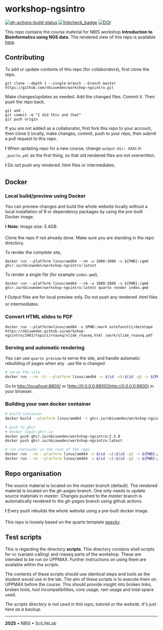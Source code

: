 # workshop-ngsintro  

[![gh-actions-build-status](https://github.com/nbisweden/workshop-ngsintro/workflows/build/badge.svg)](https://github.com/nbisweden/workshop-ngsintro/actions?workflow=build)  [![linkcheck_badge](https://github.com/nbisweden/workshop-ngsintro/workflows/linkcheck/badge.svg)](https://github.com/nbisweden/workshop-ngsintro/actions?workflow=linkcheck)  [![DOI](https://zenodo.org/badge/DOI/10.5281/zenodo.15513843.svg)](https://doi.org/10.5281/zenodo.15513843)

This repo contains the course material for NBIS workshop **Introduction to Bioinformatics using NGS data**. The rendered view of this repo is available [here](https://nbisweden.github.io/workshop-ngsintro/).

## Contributing

To add or update contents of this repo (for collaborators), first clone the repo.

```
git clone --depth 1 --single-branch --branch master https://github.com/nbisweden/workshop-ngsintro.git
```

Make changes/updates as needed. Add the changed files. Commit it. Then push the repo back.

```
git add .
git commit -m "I did this and that"
git push origin
```

If you are not added as a collaborator, first fork this repo to your account, then clone it locally, make changes, commit, push to your repo, then submit a pull request to this repo.

:exclamation: When updating repo for a new course, change `output-dir: XXXX` in `_quarto.yml` 
as the first thing, so that old rendered files are not overwritten.

:exclamation: Do not push any rendered .html files or intermediates.

## Docker
### Local build/preview using Docker

You can preview changes and build the whole website locally without a local installation of R or dependency packages by using the pre-built Docker image.

:exclamation: **Note:** Image size: 5.4GB.

Clone the repo if not already done. Make sure you are standing in the repo directory.

To render the complete site,

```
docker run --platform linux/amd64 --rm -u 1000:1000 -v ${PWD}:/qmd ghcr.io/nbisweden/workshop-ngsintro:latest
```

To render a single file (for example `index.qmd`),

```
docker run --platform linux/amd64 --rm -u 1000:1000 -v ${PWD}:/qmd ghcr.io/nbisweden/workshop-ngsintro:latest quarto render index.qmd
```

:exclamation: Output files are for local preview only. Do not push any rendered .html files or intermediates.

### Convert HTML slides to PDF

```
docker run --platform=linux/amd64 -v $PWD:/work astefanutti/decktape https://nbisweden.github.io/workshop-ngsintro/2403/topics/rnaseq/slide_rnaseq.html /work/slide_rnaseq.pdf
```

### Serving and automatic rendering

You can use `quarto preview` to serve the site, and handle automatic rebuilding of pages when any `.qmd` file is changed.

```bash
# serve the site
docker run --rm -it --platform linux/amd64 -u $(id -u):$(id -g) -v ${PWD}:/qmd -p 8800:8800  ghcr.io/nbisweden/workshop-ngsintro:latest quarto preview --port 8800 --host 0.0.0.0
```

Go to [http://localhost:8800/](http://localhost:8800/) or [http://0.0.0.0:8800](http://0.0.0.0:8800) in your browser.

### Building your own docker container

```bash
# build container
docker build --platform linux/amd64 -t ghcr.io/nbisweden/workshop-ngsintro:2.5.0 -t ghcr.io/nbisweden/workshop-ngsintro:latest .

# push to ghcr
# docker login ghcr.io
docker push ghcr.io/nbisweden/workshop-ngsintro:2.5.0
docker push ghcr.io/nbisweden/workshop-ngsintro:latest

# run container in the root of the repo
docker run --rm --platform linux/amd64 -u $(id -u):$(id -g) -v ${PWD}:/qmd ghcr.io/nbisweden/workshop-ngsintro:latest
docker run --rm --platform linux/amd64 -u $(id -u):$(id -g) -v ${PWD}:/qmd ghcr.io/nbisweden/workshop-ngsintro:latest quarto render index.qmd
```

## Repo organisation

The source material is located on the *master* branch (default). The rendered material is located on the *gh-pages* branch. One only needs to update source materials in *master*. Changes pushed to the *master* branch is automatically rendered to the *gh-pages* branch using github actions.

:exclamation: Every push rebuilds the whole website using a pre-built docker image.

This repo is loosely based on the quarto template [specky](https://github.com/royfrancis/specky).

## Test scripts

This is regarding the directory **scripts**. This directory contains shell scripts for vc (variant-calling) and rnaseq parts of the workshop. These are intended to be run on UPPMAX. Further instructions on using them are available within the scripts.

The contents of these scripts should use identical steps and tools as the student would use in the lab. The aim of these scripts is to execute them on UPPMAX before the course. This should provide insight into broken links, broken tools, tool incompatibilities, core usage, ram usage and total space used.

*The scripts directory is not used in this repo, tutorial or the website. It's just here as a backup.*

---

**2025** • NBIS • SciLifeLab

